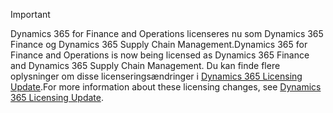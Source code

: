 > [!IMPORTANT]
> <span data-ttu-id="af575-101">Dynamics 365 for Finance and Operations licenseres nu som Dynamics 365 Finance og Dynamics 365 Supply Chain Management.</span><span class="sxs-lookup"><span data-stu-id="af575-101">Dynamics 365 for Finance and Operations is now being licensed as Dynamics 365 Finance and Dynamics 365 Supply Chain Management.</span></span> <span data-ttu-id="af575-102">Du kan finde flere oplysninger om disse licenseringsændringer i [Dynamics 365 Licensing Update](https://docs.microsoft.com/dynamics365/licensing/update).</span><span class="sxs-lookup"><span data-stu-id="af575-102">For more information about these licensing changes, see [Dynamics 365 Licensing Update](https://docs.microsoft.com/dynamics365/licensing/update).</span></span> 
